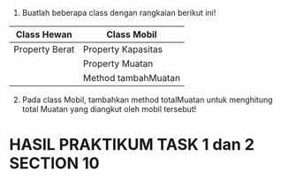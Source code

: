 1. Buatlah beberapa class dengan rangkaian berikut ini!

| Class Hewan     | Class Mobil        |
|-----------------|--------------------|
| Property Berat  | Property Kapasitas |
|                 | Property Muatan    |
|                 | Method tambahMuatan|

2. Pada class Mobil, tambahkan method totalMuatan untuk menghitung total Muatan yang diangkut oleh mobil tersebut!  

# HASIL PRAKTIKUM TASK 1 dan 2 SECTION 10
                


